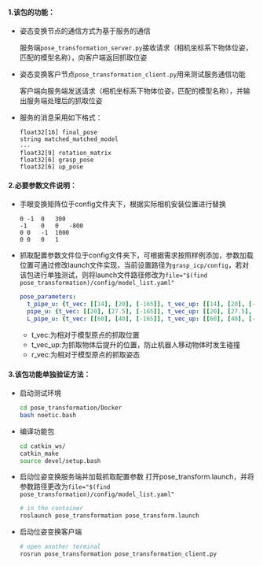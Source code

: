 
#### 1.该包的功能：

+ 姿态变换节点的通信方式为基于服务的通信

  服务端`pose_transformation_server.py`接收请求（相机坐标系下物体位姿，匹配的模型名称），向客户端返回抓取位姿
+ 姿态变换客户节点`pose_transformation_client.py`用来测试服务通信功能

  客户端向服务端发送请求（相机坐标系下物体位姿，匹配的模型名称），并输出服务端处理后的抓取位姿
+ 服务的消息采用如下格式：

  ```
  float32[16] final_pose
  string matched_matched_model
  ---
  float32[9] rotation_matrix
  float32[6] grasp_pose
  float32[6] up_pose
  ```
#### 2.必要参数文件说明：
+ 手眼变换矩阵位于config文件夹下，根据实际相机安装位置进行替换
  ```
  0	-1	0	300
  -1	0	0	-800
  0	0	-1	1000
  0	0	0	1
  ```
+ 抓取配置参数文件位于config文件夹下，可根据需求按照样例添加，参数加载位置可通过修改launch文件实现，当前设置路径为`grasp_icp/config`，若对该包进行单独测试，则将launch文件路径修改为`file="$(find  pose_transformation)/config/model_list.yaml"`
  ```yaml
  pose_parameters:
    t_pipe_u: {t_vec: [[14], [20], [-165]], t_vec_up: [[14], [20], [-280]], r_vec: [[0], [0], [0]]}
    pipe_u: {t_vec: [[20], [27.5], [-165]], t_vec_up: [[20], [27.5], [-280]], r_vec: [[0], [0], [1.5708]]}
    L_pipe_u: {t_vec: [[60], [40], [-165]], t_vec_up: [[60], [40], [-280]], r_vec: [[0], [0], [0]]}
  ```
  + t_vec:为相对于模型原点的抓取位置
  + t_vec_up:为抓取物体后提升的位置，防止机器人移动物体时发生碰撞
  + r_vec:为相对于模型原点的抓取姿态


#### 3.该包功能单独验证方法：
+ 启动测试环境
  ```bash
  cd pose_transformation/Docker
  bash noetic.bash 
  ```
+ 编译功能包
  ```bash
  cd catkin_ws/
  catkin_make
  source devel/setup.bash 
  ```
+ 启动位姿变换服务端并加载抓取配置参数
  打开pose_transform.launch，并将参数路径更改为`file="$(find  pose_transformation)/config/model_list.yaml"`
  ```bash
  # in the container
  roslaunch pose_transformation pose_transform.launch
  ```
+ 启动位姿变换客户端
  ```bash
  # open another terminal
  rosrun pose_transformation pose_transformation_client.py
  ```
